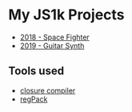 # My JS1k Projects

- [2018 - Space Fighter](./2018)
- [2019 - Guitar Synth](./2019)


## Tools used

- [closure compiler](https://closure-compiler.appspot.com)
- [regPack](http://siorki.github.io/regPack.html)
